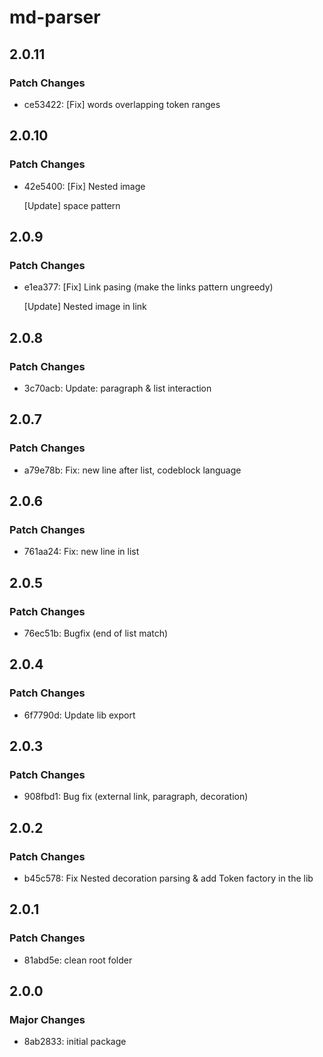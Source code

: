 # md-parser

## 2.0.11

### Patch Changes

- ce53422: [Fix] words overlapping token ranges

## 2.0.10

### Patch Changes

- 42e5400: [Fix] Nested image

  [Update] space pattern

## 2.0.9

### Patch Changes

- e1ea377: [Fix] Link pasing (make the links pattern ungreedy)

  [Update] Nested image in link

## 2.0.8

### Patch Changes

- 3c70acb: Update: paragraph & list interaction

## 2.0.7

### Patch Changes

- a79e78b: Fix: new line after list, codeblock language

## 2.0.6

### Patch Changes

- 761aa24: Fix: new line in list

## 2.0.5

### Patch Changes

- 76ec51b: Bugfix (end of list match)

## 2.0.4

### Patch Changes

- 6f7790d: Update lib export

## 2.0.3

### Patch Changes

- 908fbd1: Bug fix (external link, paragraph, decoration)

## 2.0.2

### Patch Changes

- b45c578: Fix Nested decoration parsing & add Token factory in the lib

## 2.0.1

### Patch Changes

- 81abd5e: clean root folder

## 2.0.0

### Major Changes

- 8ab2833: initial package
